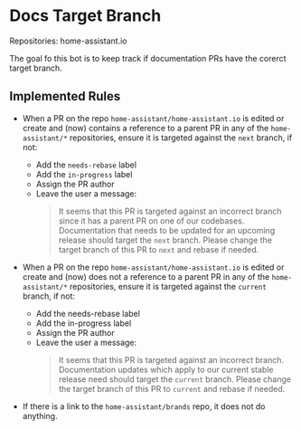 # Docs Target Branch

Repositories: home-assistant.io

The goal fo this bot is to keep track if documentation PRs have the corerct target branch.

## Implemented Rules

<!-- https://github.com/home-assistant/probot-home-assistant/issues/6 -->

- When a PR on the repo `home-assistant/home-assistant.io` is edited or create and (now) contains a reference to a parent PR in any of the `home-assistant/*` repositories, ensure it is targeted against the `next` branch, if not:
  - Add the `needs-rebase` label
  - Add the `in-progress` label
  - Assign the PR author
  - Leave the user a message:
    > It seems that this PR is targeted against an incorrect branch since it has a parent PR on one of our codebases. Documentation that needs to be updated for an upcoming release should target the `next` branch. Please change the target branch of this PR to `next` and rebase if needed.
- When a PR on the repo `home-assistant/home-assistant.io` is edited or create and (now) does not a reference to a parent PR in any of the `home-assistant/*` repositories, ensure it is targeted against the `current` branch, if not:

  - Add the needs-rebase label
  - Add the in-progress label
  - Assign the PR author
  - Leave the user a message:
    > It seems that this PR is targeted against an incorrect branch. Documentation updates which apply to our current stable release need should target the `current` branch. Please change the target branch of this PR to `current` and rebase if needed.

- If there is a link to the `home-assistant/brands` repo, it does not do anything.
